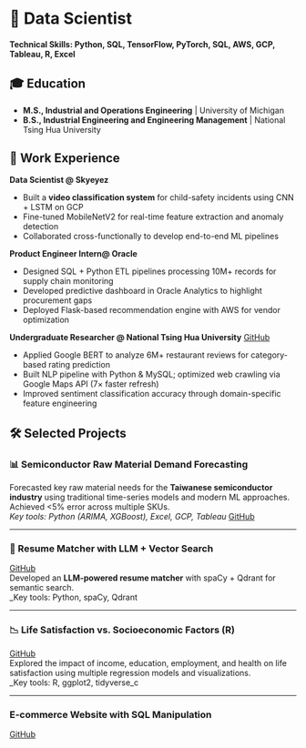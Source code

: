 # 🧠 Data Scientist

#### Technical Skills: Python, SQL, TensorFlow, PyTorch, SQL, AWS, GCP, Tableau, R, Excel

## 🎓 Education
- **M.S., Industrial and Operations Engineering** | University of Michigan
- **B.S., Industrial Engineering and Engineering Management** | National Tsing Hua University

## 💼 Work Experience

**Data Scientist @ Skyeyez**  
- Built a **video classification system** for child-safety incidents using CNN + LSTM on GCP  
- Fine-tuned MobileNetV2 for real-time feature extraction and anomaly detection  
- Collaborated cross-functionally to develop end-to-end ML pipelines  

**Product Engineer Intern@ Oracle**  
- Designed SQL + Python ETL pipelines processing 10M+ records for supply chain monitoring  
- Developed predictive dashboard in Oracle Analytics to highlight procurement gaps  
- Deployed Flask-based recommendation engine with AWS for vendor optimization  

**Undergraduate Researcher @ National Tsing Hua University**
[GitHub]([https://github.com/mocalucy/resume-matcher](https://github.com/mocalucy/smart-restaurant-crawler)) 
- Applied Google BERT to analyze 6M+ restaurant reviews for category-based rating prediction  
- Built NLP pipeline with Python & MySQL; optimized web crawling via Google Maps API (7× faster refresh)  
- Improved sentiment classification accuracy through domain-specific feature engineering  

## 🛠️ Selected Projects

### 📊 Semiconductor Raw Material Demand Forecasting  
Forecasted key raw material needs for the **Taiwanese semiconductor industry** using traditional time-series models and modern ML approaches. Achieved <5% error across multiple SKUs.  
_Key tools: Python (ARIMA, XGBoost), Excel, GCP, Tableau_
[GitHub]([https://github.com/mocalucy/resume-matcher](https://github.com/mocalucy/Demand-Forecasting-of-Semiconductor-Raw-Material)) 

---

### 🤖 Resume Matcher with LLM + Vector Search  
[GitHub](https://github.com/mocalucy/resume-matcher)  
Developed an **LLM-powered resume matcher** with spaCy + Qdrant for semantic search.  
_Key tools: Python, spaCy, Qdrant

---

### 📉 Life Satisfaction vs. Socioeconomic Factors (R)  
[GitHub](https://github.com/mocalucy/Analysis-of-Demographic-and-Socioeconomic-Impacts-on-Life-Satisfaction)  
Explored the impact of income, education, employment, and health on life satisfaction using multiple regression models and visualizations.  
_Key tools: R, ggplot2, tidyverse_c

---

### E-commerce Website with SQL Manipulation
[GitHub](https://github.com/mocalucy/ecommerce-website)

